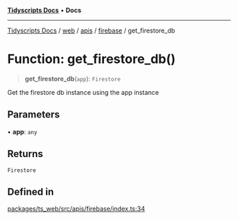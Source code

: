 [**Tidyscripts Docs**](../../../../../../../README.md) • **Docs**

***

[Tidyscripts Docs](../../../../../../../globals.md) / [web](../../../../../README.md) / [apis](../../../README.md) / [firebase](../README.md) / get\_firestore\_db

# Function: get\_firestore\_db()

> **get\_firestore\_db**(`app`): `Firestore`

Get the firestore db instance using the app instance

## Parameters

• **app**: `any`

## Returns

`Firestore`

## Defined in

[packages/ts\_web/src/apis/firebase/index.ts:34](https://github.com/sheunaluko/tidyscripts/blob/master/packages/ts_web/src/apis/firebase/index.ts#L34)
